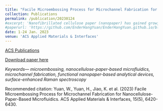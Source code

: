 ```yaml
---
title: "Facile Microembossing Process for Microchannel Fabrication for Nanocellulose-Paper-Based Microfluidics"
collection: Publications
permalink: /publication/20230124
#excerpt: 'Nanofibrillated cellulose paper (nanopaper) has gained growing interest as one promising substrate material for paper-based microfluidics, thanks to its ultrasmooth surface, high optical transparency, uniform nanofiber matrix with nanoscale porosity, and tunable chemical properties. Recently, research on nanopaper-based microfluidics has quickly advanced; however, the current technique of patterning microchannels on nanopaper (i.e., 3D printing, spray coating, or manual cutting and sticking), that is fundamental for application development, still has some limitations, such as ease-of-contamination, and more importantly, only enabling millimeter-scale channels. This paper reports a facile process that leverages the simple operations of microembossing with the convenient plastic micro-molds, for the first time, patterning nanopaper microchannels downing to 200 μm, which is 4 times better than the existing methods and is time-saving (<45 mins). We also optimized the patterning parameters and provided one quick look-up table as the guideline for application developments. As proof-of-concept, we first demonstrated two fundamental microfluidic devices on nanopaper, the laminar-mixer and droplet generator, and two functional nanopaper-based analytical devices (NanoPADs) for glucose and Rhodamine B (RhB) sensing based on optical colorimetry and surface-enhanced Raman spectroscopy, respectively. The two NanoPADs showed outstanding performance with low limits of detection (2 mM for glucose and 19fM for RhB), which are 1.25× and 500× fold improvement compared to the previously reported values. This can be attributed to our newly developed highly accurate microchannel patterning process that enables high integration and fine-tunability of the NanoPADs along with the superior optical properties of nanopaper.'
#paperurl: 'https://github.com/EnderHangYuan/EnderHangYuan.github.io/blob/master/_publications/2023-1-24-Facile%20Microembossing%20Process%20for%20Microchannel%20Fabrication%20for%20Nanocellulose-Paper-Based%20Microfluidics.pdf'
date: 1-24 Jan. 2023
venue: 'ACS Applied Materials & Interfaces'
---
```


[ACS Publications](https://pubs.acs.org/doi/abs/10.1021/acsami.2c19354)

[Download paper here](https://github.com/EnderHangYuan/EnderHangYuan.github.io/blob/master/_publications/2023-1-24-Facile%20Microembossing%20Process%20for%20Microchannel%20Fabrication%20for%20Nanocellulose-Paper-Based%20Microfluidics.pdf)

<i>Keywords— microembossing, nanocellulose-paper-based microfluidics, microchannel fabrication, functional nanopaper-based analytical devices, surface-enhanced Raman spectroscopy </i>

Recommended citation: Yuan, W., Yuan, H., Jiao, K. et al. (2023) Facile Microembossing Process for Microchannel Fabrication for Nanocellulose-Paper-Based Microfluidics. ACS Applied Materials & Interfaces, 15(5), 6420-6430.
